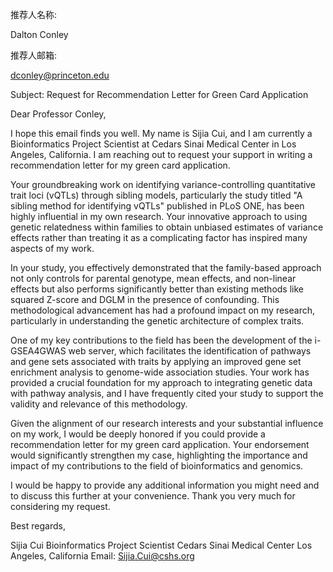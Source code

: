 推荐人名称:

Dalton Conley

推荐人邮箱:

dconley@princeton.edu

Subject: Request for Recommendation Letter for Green Card Application

Dear Professor Conley,

I hope this email finds you well. My name is Sijia Cui, and I am currently a Bioinformatics Project Scientist at Cedars Sinai Medical Center in Los Angeles, California. I am reaching out to request your support in writing a recommendation letter for my green card application.

Your groundbreaking work on identifying variance-controlling quantitative trait loci (vQTLs) through sibling models, particularly the study titled "A sibling method for identifying vQTLs" published in PLoS ONE, has been highly influential in my own research. Your innovative approach to using genetic relatedness within families to obtain unbiased estimates of variance effects rather than treating it as a complicating factor has inspired many aspects of my work.

In your study, you effectively demonstrated that the family-based approach not only controls for parental genotype, mean effects, and non-linear effects but also performs significantly better than existing methods like squared Z-score and DGLM in the presence of confounding. This methodological advancement has had a profound impact on my research, particularly in understanding the genetic architecture of complex traits.

One of my key contributions to the field has been the development of the i-GSEA4GWAS web server, which facilitates the identification of pathways and gene sets associated with traits by applying an improved gene set enrichment analysis to genome-wide association studies. Your work has provided a crucial foundation for my approach to integrating genetic data with pathway analysis, and I have frequently cited your study to support the validity and relevance of this methodology.

Given the alignment of our research interests and your substantial influence on my work, I would be deeply honored if you could provide a recommendation letter for my green card application. Your endorsement would significantly strengthen my case, highlighting the importance and impact of my contributions to the field of bioinformatics and genomics.

I would be happy to provide any additional information you might need and to discuss this further at your convenience. Thank you very much for considering my request.

Best regards,

Sijia Cui
Bioinformatics Project Scientist
Cedars Sinai Medical Center
Los Angeles, California
Email: Sijia.Cui@cshs.org